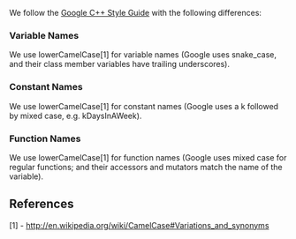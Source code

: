 We follow the [Google C++ Style Guide](http://google-styleguide.googlecode.com/svn/trunk/cppguide.xml) with the following differences:

### Variable Names
We use lowerCamelCase[1] for variable names (Google uses snake_case, and their class member variables have trailing underscores).

### Constant Names
We use lowerCamelCase[1] for constant names (Google uses a k followed by mixed case, e.g. kDaysInAWeek).

### Function Names
We use lowerCamelCase[1] for function names (Google uses mixed case for regular functions; and their accessors and mutators match the name of the variable).

## References
[1] - http://en.wikipedia.org/wiki/CamelCase#Variations_and_synonyms